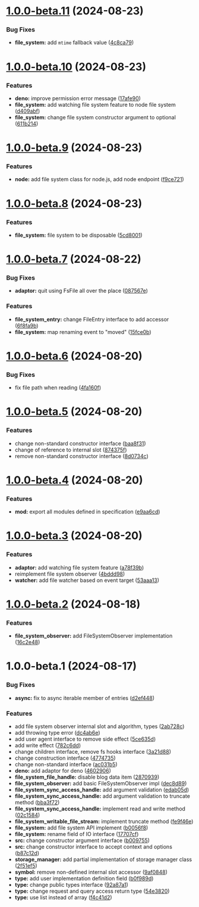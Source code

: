 # [1.0.0-beta.11](https://github.com/TomokiMiyauci/fs/compare/1.0.0-beta.10...1.0.0-beta.11) (2024-08-23)


### Bug Fixes

* **file_system:** add `mtime` fallback value ([4c8ca79](https://github.com/TomokiMiyauci/fs/commit/4c8ca79e8d785a1de2fa0f2202aeecd3194bc8b5))

# [1.0.0-beta.10](https://github.com/TomokiMiyauci/fs/compare/1.0.0-beta.9...1.0.0-beta.10) (2024-08-23)


### Features

* **deno:** improve permission error message ([17afe90](https://github.com/TomokiMiyauci/fs/commit/17afe90a14302b5fafb1bd567b13f24712c7b41c))
* **file_system:** add watching file system feature to node file system ([d409abf](https://github.com/TomokiMiyauci/fs/commit/d409abfd4dfef9b817edd916b25231196dfc1ee1))
* **file_system:** change file system constructor argument to optional ([611b214](https://github.com/TomokiMiyauci/fs/commit/611b214ef7764d25a4dcf9cd59fbac6fe0275e69))

# [1.0.0-beta.9](https://github.com/TomokiMiyauci/fs/compare/1.0.0-beta.8...1.0.0-beta.9) (2024-08-23)


### Features

* **node:** add file system class for node.js, add node endpoint ([f9ce721](https://github.com/TomokiMiyauci/fs/commit/f9ce7218bd16043053a4ad808e5eea707bea0545))

# [1.0.0-beta.8](https://github.com/TomokiMiyauci/fs/compare/1.0.0-beta.7...1.0.0-beta.8) (2024-08-23)


### Features

* **file_system:** file system to be disposable ([5cd8001](https://github.com/TomokiMiyauci/fs/commit/5cd800146ebe42bc493563d29eb66a8ac3912125))

# [1.0.0-beta.7](https://github.com/TomokiMiyauci/fs/compare/1.0.0-beta.6...1.0.0-beta.7) (2024-08-22)


### Bug Fixes

* **adaptor:** quit using FsFile all over the place ([087567e](https://github.com/TomokiMiyauci/fs/commit/087567e7e5fcb301aade23ac10aaa5b52a615df3))


### Features

* **file_system_entry:** change FileEntry interface to add accessor ([6f8fa9b](https://github.com/TomokiMiyauci/fs/commit/6f8fa9b0ce97f0b218e98389318d97c4cb35aa4a))
* **file_system:** map renaming event to "moved" ([15fce0b](https://github.com/TomokiMiyauci/fs/commit/15fce0b27c5614f48b43cdd5dc6807332650096c))

# [1.0.0-beta.6](https://github.com/TomokiMiyauci/fs/compare/1.0.0-beta.5...1.0.0-beta.6) (2024-08-20)


### Bug Fixes

* fix file path when reading ([4fa160f](https://github.com/TomokiMiyauci/fs/commit/4fa160feb3f89b299da7197210832640b4d70995))

# [1.0.0-beta.5](https://github.com/TomokiMiyauci/fs/compare/1.0.0-beta.4...1.0.0-beta.5) (2024-08-20)


### Features

* change non-standard constructor interface ([baa8f31](https://github.com/TomokiMiyauci/fs/commit/baa8f311e5844983287909fcba97ad16b7e939b8))
* change of reference to internal slot ([874375f](https://github.com/TomokiMiyauci/fs/commit/874375f4d454a87606377f0cc9a0e8a60a163601))
* remove non-standard constructor interface ([8d0734c](https://github.com/TomokiMiyauci/fs/commit/8d0734c4cba3bdc31489877879e8651c2251c1bb))

# [1.0.0-beta.4](https://github.com/TomokiMiyauci/fs/compare/1.0.0-beta.3...1.0.0-beta.4) (2024-08-20)


### Features

* **mod:** export all modules defined in specification ([e9aa6cd](https://github.com/TomokiMiyauci/fs/commit/e9aa6cd467e51f8515d647d4ddce2833d590250b))

# [1.0.0-beta.3](https://github.com/TomokiMiyauci/fs/compare/1.0.0-beta.2...1.0.0-beta.3) (2024-08-20)


### Features

* **adaptor:** add watching file system feature ([a78f39b](https://github.com/TomokiMiyauci/fs/commit/a78f39bddc42e4d0f907d265e48a1d1e28e7996f))
* reimplement file system observer ([4bddd98](https://github.com/TomokiMiyauci/fs/commit/4bddd98421807c0d7fc9a914f89c3f4abced813a))
* **watcher:** add file watcher based on event target ([53aaa13](https://github.com/TomokiMiyauci/fs/commit/53aaa1393f47103b0d994dd880533f6c30222e28))

# [1.0.0-beta.2](https://github.com/TomokiMiyauci/fs/compare/1.0.0-beta.1...1.0.0-beta.2) (2024-08-18)


### Features

* **file_system_observer:** add FileSystemObserver implementation ([16c2e48](https://github.com/TomokiMiyauci/fs/commit/16c2e4858672f35566289025934c848bd8afd7e5))

# 1.0.0-beta.1 (2024-08-17)


### Bug Fixes

* **async:** fix to async iterable member of entries ([d2ef448](https://github.com/TomokiMiyauci/fs/commit/d2ef4484b4921f312b5ed627e0c1fb5a57a8869e))


### Features

* add file system observer internal slot and algorithm, types ([2ab728c](https://github.com/TomokiMiyauci/fs/commit/2ab728c701dc0857cb6139047f990dde939c69b2))
* add throwing type error ([dc4ab6e](https://github.com/TomokiMiyauci/fs/commit/dc4ab6e0bb92d9b182cb63673a214253c207e2a9))
* add user agent interface to remove side effect ([5ce635d](https://github.com/TomokiMiyauci/fs/commit/5ce635d0e0a25620df973e71c8530bd3a471ffd6))
* add write effect ([782c6dd](https://github.com/TomokiMiyauci/fs/commit/782c6dd70d3ca213cb1eddb6d21e1e31dd545de4))
* change children interface, remove fs hooks interface ([3a21d88](https://github.com/TomokiMiyauci/fs/commit/3a21d88f0d9cea954fbf245b5e696d71571bbf79))
* change construction interface ([4774735](https://github.com/TomokiMiyauci/fs/commit/4774735aad956c98f6330386cf3a92b7cb783ba7))
* change non-standard interface ([ac031b5](https://github.com/TomokiMiyauci/fs/commit/ac031b5db282eb61955ef2e3bf78a69e11837241))
* **deno:** add adaptor for deno ([4602906](https://github.com/TomokiMiyauci/fs/commit/46029066276da0a50e71a1b0b421ee47c36d8916))
* **file_system_file_handle:** disable blog data item ([2870939](https://github.com/TomokiMiyauci/fs/commit/287093963b579f890975568f4ddee587c4c97b58))
* **file_system_observer:** add basic FileSystemObserver impl ([dec8d89](https://github.com/TomokiMiyauci/fs/commit/dec8d895c758e0341655993e2815e03f6bc21b82))
* **file_system_sync_access_handle:** add argument validation ([edab05d](https://github.com/TomokiMiyauci/fs/commit/edab05dc5592ee8f74034c19df9592a821d9d5ea))
* **file_system_sync_access_handle:** add argument validation to truncate method ([bba3f72](https://github.com/TomokiMiyauci/fs/commit/bba3f7209c916198df901558145ae5cc5294c0c3))
* **file_system_sync_access_handle:** implement read and write method ([02c1584](https://github.com/TomokiMiyauci/fs/commit/02c1584efccd801e1ee300721e4b4f96f7ecccf1))
* **file_system_writable_file_stream:** implement truncate method ([fe9f46e](https://github.com/TomokiMiyauci/fs/commit/fe9f46e54d996ab73477b8cd50b5111ff152a48b))
* **file_system:** add file system API implement ([b0056f8](https://github.com/TomokiMiyauci/fs/commit/b0056f8683621acf770fc74d446a85928637eb11))
* **file_system:** rename field of IO interface ([17707cf](https://github.com/TomokiMiyauci/fs/commit/17707cf10be6e87f08c568616482b2ec155505ce))
* **src:** change constructor argument interface ([b009755](https://github.com/TomokiMiyauci/fs/commit/b009755a863e8409e42765809adeb584fb061b7e))
* **src:** change constructor interface to accept context and options ([b87c12d](https://github.com/TomokiMiyauci/fs/commit/b87c12d5cc1f942199f2eb3d3e7f1aa9581b34d0))
* **storage_manager:** add partial implementation of storage manager class ([2f51ef5](https://github.com/TomokiMiyauci/fs/commit/2f51ef5502079e68b5a7de88edce1c344e4ac442))
* **symbol:** remove non-defined internal slot accessor ([9af0848](https://github.com/TomokiMiyauci/fs/commit/9af0848a322e68a94d3fd3dc7fc62859a226f572))
* **type:** add user implementation definition field ([b0f989d](https://github.com/TomokiMiyauci/fs/commit/b0f989db1d3ef1b1aed407cd36d33f73b8c090bc))
* **type:** change public types interface ([92a87a1](https://github.com/TomokiMiyauci/fs/commit/92a87a17e844c3a267111398b4f7cb5f3fe6ac8f))
* **type:** change request and query access return type ([54e3820](https://github.com/TomokiMiyauci/fs/commit/54e3820acf6b74e330ebca05f50e512d0b75ca22))
* **type:** use list instead of array ([f4c41d2](https://github.com/TomokiMiyauci/fs/commit/f4c41d2e7f4f726a6adbcceec54ced2c840dfd9d))
